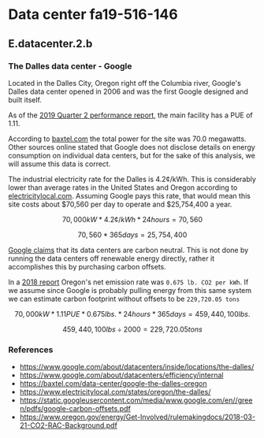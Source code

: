 # Data center fa19-516-146

## E.datacenter.2.b

### The Dalles data center - Google

Located in the Dalles City, Oregon right off the Columbia river, Google's Dalles data center opened in 2006 and was the first Google designed and built itself.

As of the [2019 Quarter 2 performance report](https://www.google.com/about/datacenters/efficiency/internal/#performances-list), the main facility has a PUE of 1.11.

According to [baxtel.com](https://baxtel.com/data-center/google-the-dalles-oregon) the total power for the site was 70.0 megawatts. Other sources online stated that Google does not disclose details on energy consumption on individual data centers, but for the sake of this analysis, we will assume this data is correct.

The industrial electricity rate for the Dalles is 4.2¢/kWh. This is considerably lower than average rates in the United States and Oregon according to [electricitylocal.com](https://www.electricitylocal.com/states/oregon/the-dalles/). Assuming Google pays this rate, that would mean this site costs about \$70,560 per day to operate and \$25,754,400 a year.

```math
70,000 kW * 4.2¢/kWh * 24 hours = 70,560
```

```math
70,560 * 365days = 25,754,400
```

[Google claims](https://static.googleusercontent.com/media/www.google.com/en//green/pdfs/google-carbon-offsets.pdf) that its data centers are carbon neutral. This is not done by running the data centers off renewable energy directly, rather it accomplishes this by purchasing carbon offsets.

In a [2018 report](https://www.oregon.gov/energy/Get-Involved/rulemakingdocs/2018-03-21-CO2-RAC-Background.pdf) Oregon's net emission rate was `0.675 lb. CO2 per kWh`. If we assume since Google is probably pulling energy from this same system we can estimate carbon footprint without offsets to be `229,720.05 tons`

```math
70,000kW * 1.11PUE * 0.675lbs. * 24 hours * 365 days = 459,440,100lbs.
```

```math
459,440,100lbs ÷ 2000 = 229,720.05 tons
```

### References

- <https://www.google.com/about/datacenters/inside/locations/the-dalles/>
- <https://www.google.com/about/datacenters/efficiency/internal>
- <https://baxtel.com/data-center/google-the-dalles-oregon>
- <https://www.electricitylocal.com/states/oregon/the-dalles/>
- <https://static.googleusercontent.com/media/www.google.com/en//green/pdfs/google-carbon-offsets.pdf>
- <https://www.oregon.gov/energy/Get-Involved/rulemakingdocs/2018-03-21-CO2-RAC-Background.pdf>